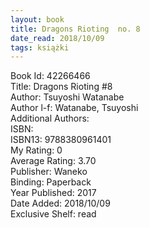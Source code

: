 ```yaml
---
layout: book
title: Dragons Rioting  no. 8
date_read: 2018/10/09
tags: książki
---
```


Book Id: 42266466<br />
Title: Dragons Rioting #8<br />
Author: Tsuyoshi Watanabe<br />
Author l-f: Watanabe, Tsuyoshi<br />
Additional Authors: <br />
ISBN: <br />
ISBN13: 9788380961401<br />
My Rating: 0<br />
Average Rating: 3.70<br />
Publisher: Waneko<br />
Binding: Paperback<br />
Year Published: 2017<br />
Date Added: 2018/10/09<br />
Exclusive Shelf: read<br />


